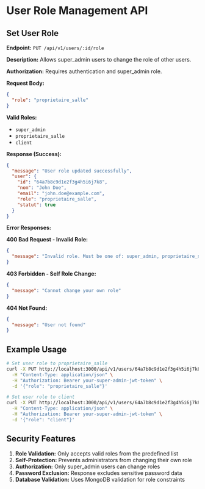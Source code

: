 # User Role Management API

## Set User Role

**Endpoint:** `PUT /api/v1/users/:id/role`

**Description:** Allows super_admin users to change the role of other users.

**Authorization:** Requires authentication and super_admin role.

**Request Body:**
```json
{
  "role": "proprietaire_salle"
}
```

**Valid Roles:**
- `super_admin`
- `proprietaire_salle` 
- `client`

**Response (Success):**
```json
{
  "message": "User role updated successfully",
  "user": {
    "id": "64a7b8c9d1e2f3g4h5i6j7k8",
    "nom": "John Doe",
    "email": "john.doe@example.com",
    "role": "proprietaire_salle",
    "statut": true
  }
}
```

**Error Responses:**

**400 Bad Request - Invalid Role:**
```json
{
  "message": "Invalid role. Must be one of: super_admin, proprietaire_salle, client"
}
```

**403 Forbidden - Self Role Change:**
```json
{
  "message": "Cannot change your own role"
}
```

**404 Not Found:**
```json
{
  "message": "User not found"
}
```

## Example Usage

```bash
# Set user role to proprietaire_salle
curl -X PUT http://localhost:3000/api/v1/users/64a7b8c9d1e2f3g4h5i6j7k8/role \
  -H "Content-Type: application/json" \
  -H "Authorization: Bearer your-super-admin-jwt-token" \
  -d '{"role": "proprietaire_salle"}'

# Set user role to client
curl -X PUT http://localhost:3000/api/v1/users/64a7b8c9d1e2f3g4h5i6j7k8/role \
  -H "Content-Type: application/json" \
  -H "Authorization: Bearer your-super-admin-jwt-token" \
  -d '{"role": "client"}'
```

## Security Features

1. **Role Validation:** Only accepts valid roles from the predefined list
2. **Self-Protection:** Prevents administrators from changing their own role
3. **Authorization:** Only super_admin users can change roles
4. **Password Exclusion:** Response excludes sensitive password data
5. **Database Validation:** Uses MongoDB validation for role constraints
